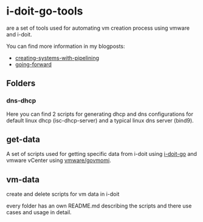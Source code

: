 # i-doit-go-tools

are a set of tools used for automating vm creation process using vmware and i-doit.

You can find more information in my blogposts:
- [creating-systems-with-pipelining](https://developer.epages.com/blog/2015/08/03/creating-systems-with-pipelining.html)
- [going-forward](https://developer.epages.com/blog/2017/08/01/going-forward.html)

## Folders

### dns-dhcp
Here you can find 2 scripts for generating dhcp and dns configurations for default linux dhcp (isc-dhcp-server) and a typical linux dns server (bind9).

## get-data
A set of scripts used for getting specific data from i-doit using [i-doit-go](https://github.com/cseeger-epages/i-doit-go-api) and vmware vCenter using [vmware/govmomi](https://github.com/vmware/govmomi).

## vm-data
create and delete scripts for vm data in i-doit

every folder has an own README.md describing the scripts and there use cases and usage in detail.
